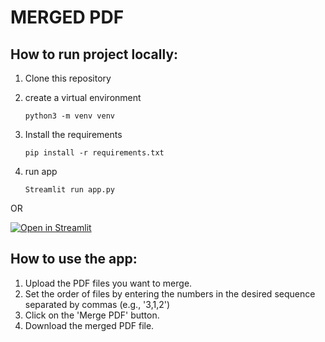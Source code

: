 # MERGED PDF

## How to run project locally:

1. Clone this repository
2. create a virtual environment

   ```
   python3 -m venv venv
   ```

3. Install the requirements

   ```
   pip install -r requirements.txt
   ```

4. run app
   ```
   Streamlit run app.py
   ```

OR

[![Open in Streamlit](https://static.streamlit.io/badges/streamlit_badge_black_white.svg)](https://merged-pdf-online.streamlit.app/)

## How to use the app:

1. Upload the PDF files you want to merge.
2. Set the order of files by entering the numbers in the desired sequence separated by commas (e.g., '3,1,2')
3. Click on the 'Merge PDF' button.
4. Download the merged PDF file.
